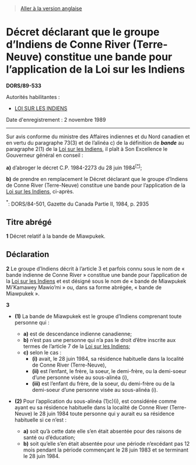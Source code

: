 > [Aller à la version anglaise](/en/Regulations/Statutory%20Orders%20and%20Regulations/89/533.md)

# Décret déclarant que le groupe d’Indiens de Conne River (Terre-Neuve) constitue une bande pour l’application de la Loi sur les Indiens

**DORS/89-533**

Autorités habilitantes : 
- [LOI SUR LES INDIENS](/fr/Lois/Lois%20révisées%20du%20Canada/I/I-5.md)

Date d'enregistrement : 2 novembre 1989

----------

Sur avis conforme du ministre des Affaires indiennes et du Nord canadien et en vertu du paragraphe 73(3) et de l’alinéa c) de la définition de ***bande*** au paragraphe 2(1) de la [Loi sur les Indiens](/fr/Lois/Lois%20révisées%20du%20Canada/I/I-5.md), il plaît à Son Excellence le Gouverneur général en conseil :

**a)** d’abroger le décret C.P. 1984-2273 du 28 juin 1984<sup><a href='#footnote1_f'>[*]</a></sup>;

**b)** de prendre en remplacement le Décret déclarant que le groupe d’Indiens de Conne River (Terre-Neuve) constitue une bande pour l’application de la [Loi sur les Indiens](/fr/Lois/Lois%20révisées%20du%20Canada/I/I-5.md), ci-après.

<a name='footnote1_f'><sup>*</sup></a>: DORS/84-501, Gazette du Canada Partie II, 1984, p. 2935<br />




## Titre abrégé


**1** Décret relatif à la bande de Miawpukek.




## Déclaration


**2** Le groupe d’Indiens décrit à l’article 3 et parfois connu sous le nom de « bande indienne de Conne River » constitue une bande pour l’application de la [Loi sur les Indiens](/fr/Lois/Lois%20révisées%20du%20Canada/I/I-5.md) et est désigné sous le nom de « bande de Miawpukek Mi’Kamawey Mawio’mi » ou, dans sa forme abrégée, « bande de Miawpukek ».



**3** 

- **(1)** La bande de Miawpukek est le groupe d’Indiens comprenant toute personne qui :
	- **a)** est de descendance indienne canadienne;
	- **b)** n’est pas une personne qui n’a pas le droit d’être inscrite aux termes de l’article 7 de la [Loi sur les Indiens](/fr/Lois/Lois%20révisées%20du%20Canada/I/I-5.md);
	- **c)** selon le cas :
		- **(i)** avait, le 28 juin 1984, sa résidence habituelle dans la localité de Conne River (Terre-Neuve),
		- **(ii)** est l’enfant, le frère, la soeur, le demi-frère, ou la demi-soeur d’une personne visée au sous-alinéa (i),
		- **(iii)** est l’enfant du frère, de la soeur, du demi-frère ou de la demi-soeur d’une personne visée au sous-alinéa (i).

- **(2)** Pour l’application du sous-alinéa (1)c)(i), est considérée comme ayant eu sa résidence habituelle dans la localité de Conne River (Terre-Neuve) le 28 juin 1984 toute personne qui y aurait eu sa résidence habituelle si ce n’est :
	- **a)** soit qu’à cette date elle s’en était absentée pour des raisons de santé ou d’éducation;
	- **b)** soit qu’elle s’en était absentée pour une période n’excédant pas 12 mois pendant la période commençant le 28 juin 1983 et se terminant le 28 juin 1984.


